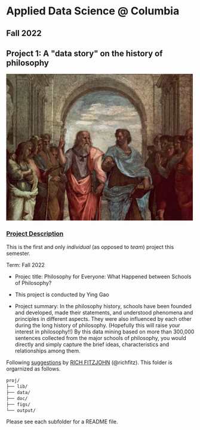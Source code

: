 # Applied Data Science @ Columbia
## Fall 2022
## Project 1: A "data story" on the history of philosophy

<img src="figs/p1.png" width="500">

### [Project Description](doc/)
This is the first and only *individual* (as opposed to *team*) project this semester. 

Term: Fall 2022

+ Projec title: Philosophy for Everyone: What Happened between Schools of Philosophy?
+ This project is conducted by Ying Gao

+ Project summary: In the philosophy history, schools have been founded and developed, made their statements, and understood phenomena and principles in different aspects. They were also influenced by each other during the long history of philosophy. (Hopefully this will raise your interest in philosophy!!) By this data mining based on more than 300,000 sentences collected from the major schools of philosophy, you would directly and simply capture the brief ideas, characteristics and relationships among them. 

Following [suggestions](http://nicercode.github.io/blog/2013-04-05-projects/) by [RICH FITZJOHN](http://nicercode.github.io/about/#Team) (@richfitz). This folder is orgarnized as follows.

```
proj/
├── lib/
├── data/
├── doc/
├── figs/
└── output/
```

Please see each subfolder for a README file.

